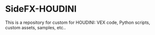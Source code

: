 # SideFX-HOUDINI
This is a repository for custom for HOUDINI: VEX code, Python scripts, custom assets, samples, etc..
